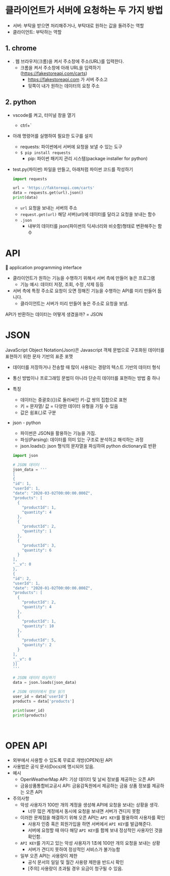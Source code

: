 # 클라이언트가 서버에 요청하는 두 가지 방법
- 서버: 부탁을 받으면 처리해주거나, 부탁대로 원하는 값을 돌려주는 역할
- 클라이언트: 부탁하는 역할

## 1. chrome
- . 웹 브라우저(크롬)을 켜서 주소창에 주소(URL)를 입력한다.
    - 크롬을 켜서 주소창에 아래 URL을 입력하기 (https://fakestoreapi.com/carts)  
      - https://fakestoreapi.com 가 서버 주소고
      - 뒷쪽이 내가 원하는 데이터의 요청 주소

## 2. python
- vscode를 켜고, 터미널 창을 열기
    - ctrl+`
- 아래 명령어를 실행하여 필요한 도구를 설치
    - requests: 파이썬에서 서버에 요청을 보낼 수 있는 도구
    - `$ pip install requests`
        - pip: 파이썬 패키지 관리 시스템(package installer for python)
- test.py(파이썬) 파일을 만들고, 아래처럼 파이썬 코드를 작성하기
    
    ```python
    import requests
    
    url = 'https://faktoreapi.com/carts'
    data = requests.get(url).json()
    print(data)
    ```
    
    - `url` 요청을 보내는 서버의 주소
    - `request.get(url)`  해당 서버(url)에 데이터를 달라고 요청을 보내는 함수
    - `.json`
        - 내부의 데이터를 json(파이썬의 딕셔너리와 비슷함)형태로 변환해주는 함수

# API
📍 application programming interface  

- 클라이언트가 원하는 기능을 수행하기 위해서 서버 측에 만들어 놓은 프로그램
    - 기능 예시: 데이터 저장, 조회, 수정 ,삭제 등등
- 서버 측에 특정 주소로 요청이 오면 정해진 기능을 수행하는 API를 미리 만들어 둡니다.
    - 클라이언트는 서버가 미리 만들어 놓은 주소로 요청을 보냄.

API가 반환하는 데이터는 어떻게 생겼을까? = JSON

# JSON

JavaScript Object Notation(Json)은 Javascript 객체 문법으로 구조화된 데이터를 표현하기 위한 문자 기반의 표준 포맷

- 데이터를 저장하거나 전송할 때 많이 사용되는 경량의 텍스트 기반의 데이터 형식
- 통신 방법이나 프로그래밍 문법이 아니라 단순히 데이터를 표현하는 방법 중 하나
- 특징
    - 데이터는 중괄호({})로 둘러싸인 키-값 쌍의 집합으로 표현
    - 키 = 문자열/ 값 = 다양한 데이터 유형을 가질 수 있음
    - 값은 쉼표(,)로 구분

- json - python
    - 파이썬은 JSON을 활용하는 기능을 가짐.
    - 파싱(Parsing): 데이터를 의미 있는 구조로 분석하고 해석하는 과정
    - json.loads(): json 형식의 문자열을 파싱하여 python dictionary로 반환
    ```python
    import json

    # JSON 데이터
    json_data = '''
    [
  {
    "id": 1,
    "userId": 1,
    "date": "2020-03-02T00:00:00.000Z",
    "products": [
      {
        "productId": 1,
        "quantity": 4
      },
      {
        "productId": 2,
        "quantity": 1
      },
      {
        "productId": 3,
        "quantity": 6
      }
    ],
    "__v": 0
  },
  {
    "id": 2,
    "userId": 1,
    "date": "2020-01-02T00:00:00.000Z",
    "products": [
      {
        "productId": 2,
        "quantity": 4
      },
      {
        "productId": 1,
        "quantity": 10
      },
      {
        "productId": 5,
        "quantity": 2
      }
    ],
    "__v": 0
    }]
    '''

    # JSON 데이터 파싱하기
    data = json.loads(json_data)

    # JSON 데이터에서 정보 읽기
    user_id = data['userId']
    products = data['products']

    print(user_id)
    print(products)
    ```

<br>  


# OPEN API

- 외부에서 사용할 수 있도록 무료로 개방(OPEN)된 API
- 사용법은 공식 문서(Docs)에 명시되어 있음.
- 예시
    - OpenWeatherMap API: 기상 데이터 및 날씨 정보를 제공하는 오픈 API
    - 금융상품통합비교공시 API: 금융감독원에서 제공하는 금융 상품 정보를 제공하는 오픈 API
- 주의사항
    - 악성 사용자가 100만 개의 계정을 생성해 API에 요청을 보내는 상황을 생각.
        - 너무 많은 계정에서 동시에 요청을 보내면 서버가 견디지 못함
    - 이러한 문제점을 해결하기 위해 오픈 API는 `API KEY`를 활용하여 사용자를 확인
        - 사용자 인증 혹은 회원가입을 하면 서버에서 `API KEY`를 발급해준다.
        - 서버에 요청할 때 마다 해당 `API KEY`를 함께 보내 정상적인 사용자인 것을 확인함.
    - `API KEY`를 가지고 있는 악성 사용자가 1초에 100만 개의 요청을 보내는 상황
        - 서버가 견디지 못하여 정상적인 서비스가 불가능함
    - 일부 오픈 API는 사용량이 제한
        - 공식 문서의 일일 및 월간 사용량 제한을 반드시 확인
        - [주의] 사용량이 초과될 경우 요금이 청구될 수 있음.
